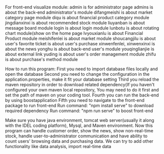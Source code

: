 For front-end visualize module:
  admin is for administrator page
  admins is about the back-end administrator's module
  difangmeishi is about market category page module
  diqu is about financial product category module
  jingdianxinxi is about recommended stock module
  liuyanban is about message board module 
  login is about login module
  lunbotu is about rotating chart module(show on the home page
  lvyouxianlu is about Financial Product module
  meishifenlei is about market module
  shoucangjilu is about user's favorite
  ticket is about user's purchase
  xinwenfenlei, xinwenxinxi is about the news
  yonghu is about back-end user's module
  youqinglianjie is about external link
  yuding is about user's order management module
  zhifu is about purchase's method module

How to run this program:
  First you need to import database files locally and open the database
  Second you need to change the configuration in the application.properties, make it fit your database setting
  Third you reload the maven repository in order to download related dependency(If you haven't configured your own maven local repository, You may need to do it first and set the path of maven on your coding tool.
  Fourth you can run the back-end by using boostapplication
  Fifth you need to navigate to the front-end package to run front-end
    Run command: "npm install serve" to download required dependency
    Run command: "npm run serve" to boost front-end

Make sure you have java environment, tomcat web server(usually it along with the IDEL coding platform), Mysql, and Maven environment. 
Now this program can handle customer order, show the news, show non-real-time stock, handle user-to-administrator communication and have ability to count users' browsing data and purchasing data.
We can try to add other functionality like data analysis, import real-time data
  
  
